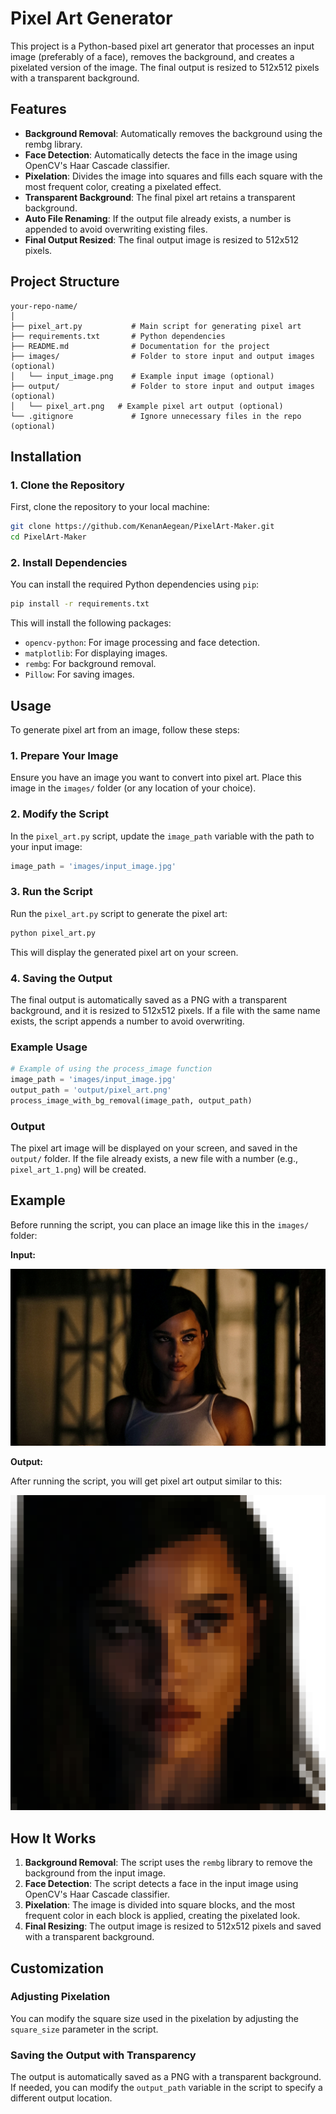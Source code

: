 
# Pixel Art Generator

This project is a Python-based pixel art generator that processes an input image (preferably of a face), removes the background, and creates a pixelated version of the image. The final output is resized to 512x512 pixels with a transparent background.

## Features
- **Background Removal**: Automatically removes the background using the rembg library.
- **Face Detection**: Automatically detects the face in the image using OpenCV's Haar Cascade classifier.
- **Pixelation**: Divides the image into squares and fills each square with the most frequent color, creating a pixelated effect.
- **Transparent Background**: The final pixel art retains a transparent background.
- **Auto File Renaming**: If the output file already exists, a number is appended to avoid overwriting existing files.
- **Final Output Resized**: The final output image is resized to 512x512 pixels.

## Project Structure

```
your-repo-name/
│
├── pixel_art.py           # Main script for generating pixel art
├── requirements.txt       # Python dependencies
├── README.md              # Documentation for the project
├── images/                # Folder to store input and output images (optional)
│   └── input_image.png    # Example input image (optional)
├── output/                # Folder to store input and output images (optional)
│   └── pixel_art.png   # Example pixel art output (optional)
└── .gitignore             # Ignore unnecessary files in the repo (optional)
```

## Installation

### 1. Clone the Repository
First, clone the repository to your local machine:
```bash
git clone https://github.com/KenanAegean/PixelArt-Maker.git
cd PixelArt-Maker
```

### 2. Install Dependencies
You can install the required Python dependencies using `pip`:

```bash
pip install -r requirements.txt
```

This will install the following packages:
- `opencv-python`: For image processing and face detection.
- `matplotlib`: For displaying images.
- `rembg`: For background removal.
- `Pillow`: For saving images.

## Usage

To generate pixel art from an image, follow these steps:

### 1. Prepare Your Image
Ensure you have an image you want to convert into pixel art. Place this image in the `images/` folder (or any location of your choice).

### 2. Modify the Script
In the `pixel_art.py` script, update the `image_path` variable with the path to your input image:
```python
image_path = 'images/input_image.jpg'
```

### 3. Run the Script
Run the `pixel_art.py` script to generate the pixel art:

```bash
python pixel_art.py
```

This will display the generated pixel art on your screen.

### 4. Saving the Output
The final output is automatically saved as a PNG with a transparent background, and it is resized to 512x512 pixels. If a file with the same name exists, the script appends a number to avoid overwriting.

### Example Usage

```python
# Example of using the process_image function
image_path = 'images/input_image.jpg'
output_path = 'output/pixel_art.png'
process_image_with_bg_removal(image_path, output_path)
```

### Output
The pixel art image will be displayed on your screen, and saved in the `output/` folder. If the file already exists, a new file with a number (e.g., `pixel_art_1.png`) will be created.

## Example
Before running the script, you can place an image like this in the `images/` folder:

**Input:**

![Input Image](images/input_image2.jpg)

**Output:**

After running the script, you will get pixel art output similar to this:

![Output Image](output/pixel_art_3.png)

## How It Works

1. **Background Removal**: The script uses the `rembg` library to remove the background from the input image.
2. **Face Detection**: The script detects a face in the input image using OpenCV's Haar Cascade classifier.
3. **Pixelation**: The image is divided into square blocks, and the most frequent color in each block is applied, creating the pixelated look.
4. **Final Resizing**: The output image is resized to 512x512 pixels and saved with a transparent background.

## Customization

### Adjusting Pixelation
You can modify the square size used in the pixelation by adjusting the `square_size` parameter in the script.

### Saving the Output with Transparency
The output is automatically saved as a PNG with a transparent background. If needed, you can modify the `output_path` variable in the script to specify a different output location.

